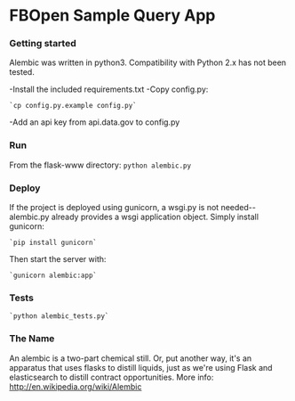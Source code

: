 # FBOpen Sample Query App

### Getting started

Alembic was written in python3. Compatibility with Python 2.x has not been tested.

-Install the included requirements.txt
-Copy config.py:

    `cp config.py.example config.py`
    
-Add an api key from api.data.gov to config.py

### Run

From the flask-www directory:
    `python alembic.py`

### Deploy

If the project is deployed using gunicorn, a wsgi.py is not needed--alembic.py already provides a wsgi application object. Simply install gunicorn:

    `pip install gunicorn`

Then start the server with:

    `gunicorn alembic:app`

### Tests

    `python alembic_tests.py`

### The Name

An alembic is a two-part chemical still. Or, put another way, it's an apparatus that uses flasks to distill liquids, just as we're using Flask and elasticsearch to distill contract opportunities. More info: http://en.wikipedia.org/wiki/Alembic

